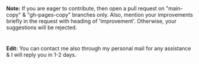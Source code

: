 #
**Note:** If you are eager to contribute, then open a pull request on "main-copy" & "gh-pages-copy" branches only. Also, mention your 
improvements briefly in the request with heading of 'Improvement'. Otherwise, your suggestions will be rejected. 
#
**Edit:** You can contact me also through my personal mail for any assistance & I will reply you in 1-2 days.
#
